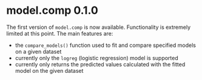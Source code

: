 # model.comp 0.1.0

The first version of `model.comp` is now available. Functionality is extremely limited at this point. The main features are:
  - the `compare_models()` function used to fit and compare specified models on a given dataset
  - currently only the `logreg` (logistic regression) model is supported
  - currently only returns the predicted values calculated with the fitted model on the given dataset
  
  
